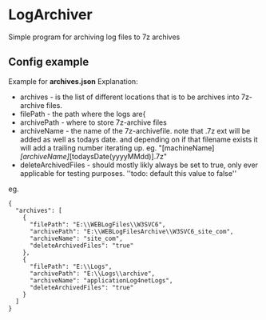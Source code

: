 # LogArchiver
Simple program for archiving log files to 7z archives

## Config example
Example for **archives.json**
Explanation:
* archives - is the list of different locations that is to be archives into 7z-archive files.
* filePath - the path where the logs are{
* archivePath - where to store 7z-archive files
* archiveName - the name of the 7z-archivefile. note that .7z ext will be added as well as todays date. and depending on if that filename exists it will add a trailing number iterating up. eg. "[machineName]_[archiveName]_[todaysDate(yyyyMMdd)].7z"
* deleteArchivedFiles - should mostly likly always be set to true, only ever applicable for testing purposes. ''todo: default this value to false''

eg.
```
{
  "archives": [
    {
      "filePath": "E:\\WEBLogFiles\\W3SVC6",
      "archivePath": "E:\\WEBLogFilesArchive\\W3SVC6_site_com",
      "archiveName": "site_com",
      "deleteArchivedFiles": "true"
    },
    {
      "filePath": "E:\\Logs",
      "archivePath": "E:\\Logs\\archive",
      "archiveName": "applicationLog4netLogs",
      "deleteArchivedFiles": "true"
    }
  ]
}
```
